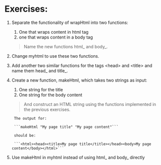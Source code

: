 # Exercises:

1. Separate the functionality of wrapHtml into two functions:
    1. One that wraps content in html tag
    2. one that wraps content in a body tag

    > Name the new functions html_ and body_.

2. Change myhtml to use these two functions.

3. Add another two similar functions for the tags <head\> and <title\> and name them head_ and title_.

4. Create a new function, makeHtml, which takes two strings as input:
    1. One string for the title
    2. One string for the body content
        
    > And construct an HTML string using the functions implemented in the previous exercises.

        The output for:

        ```makeHtml "My page title" "My page content"```

        should be:

        ```<html><head><title>My page title</title></head><body>My page content</body></html>```

5. Use makeHtml in myhtml instead of using html_ and body_ directly
